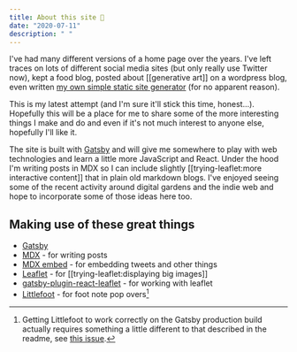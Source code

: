 ```yaml
---
title: About this site 🏡
date: "2020-07-11"
description: " "
---
```


I've had many different versions of a home page over the years. I've left traces on lots of different social media sites (but only really use Twitter now), kept a food blog, posted about [[generative art]] on a wordpress blog, even written [my own simple static site generator](https://github.com/justinpinkney/sissigen) (for no apparent reason).

This is my latest attempt (and I'm sure it'll stick this time, honest...). Hopefully this will be a place for me to share some of the more interesting things I make and do and even if it's not much interest to anyone else, hopefully I'll like it.

The site is built with [Gatsby](https://www.gatsbyjs.org/) and will give me somewhere to play with web technologies and learn a little more JavaScript and React. Under the hood I'm writing posts in MDX so I can include slightly [[trying-leaflet:more interactive content]] that in plain old markdown blogs. I've enjoyed seeing some of the recent activity around digital gardens and the indie web and hope to incorporate some of those ideas here too.

## Making use of these great things

- [Gatsby](https://www.gatsbyjs.org/)
- [MDX](https://mdxjs.com/) - for writing posts
- [MDX embed](https://github.com/PaulieScanlon/gatsby-mdx-embed) - for embedding tweets and other things
- [Leaflet](https://leafletjs.com/) - for [[trying-leaflet:displaying big images]]
- [gatsby-plugin-react-leaflet](https://github.com/dweirich/gatsby-plugin-react-leaflet) - for working with leaflet
- [Littlefoot](https://github.com/goblindegook/littlefoot) - for foot note pop overs[^1]

[^1]: Getting Littlefoot to work correctly on the Gatsby production build actually requires something a little different to that described in the readme, see [this issue](https://github.com/goblindegook/littlefoot/issues/338).
